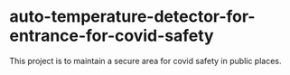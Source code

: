 # auto-temperature-detector-for-entrance-for-covid-safety
This project is to maintain a secure area for covid safety in public places.

